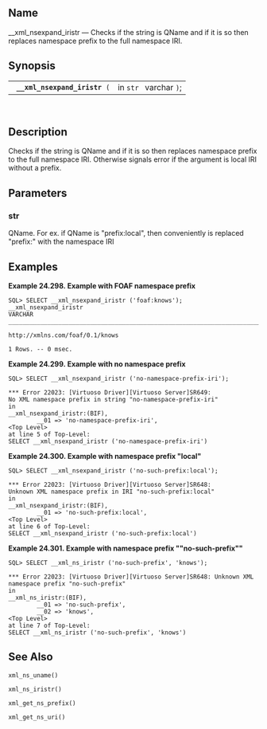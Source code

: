 <div id="fn___xml_nsexpand_iristr" class="refentry">

<div class="titlepage">

</div>

<div class="refnamediv">

## Name

\_\_xml_nsexpand_iristr — Checks if the string is QName and if it is so
then replaces namespace prefix to the full namespace IRI.

</div>

<div class="refsynopsisdiv">

## Synopsis

<div id="fsyn___xml_nsexpand_iristr" class="funcsynopsis">

|                                    |                        |
|------------------------------------|------------------------|
| ` `**`__xml_nsexpand_iristr`**` (` | in `str ` varchar `)`; |

<div class="funcprototype-spacer">

 

</div>

</div>

</div>

<div id="desc___xml_nsexpand_iristr" class="refsect1">

## Description

Checks if the string is QName and if it is so then replaces namespace
prefix to the full namespace IRI. Otherwise signals error if the
argument is local IRI without a prefix.

</div>

<div id="params___xml_nsexpand_iristr" class="refsect1">

## Parameters

<div id="id103408" class="refsect2">

### str

QName. For ex. if QName is "prefix:local", then conveniently is replaced
"prefix:" with the namespace IRI

</div>

</div>

<div id="examples__xml_nsexpand_iristr" class="refsect1">

## Examples

<div id="ex_xml_nsexpand_iristr_1" class="example">

**Example 24.298. Example with FOAF namespace prefix**

<div class="example-contents">

``` programlisting
SQL> SELECT __xml_nsexpand_iristr ('foaf:knows');
__xml_nsexpand_iristr
VARCHAR
_______________________________________________________________________________

http://xmlns.com/foaf/0.1/knows

1 Rows. -- 0 msec.
```

</div>

</div>

  

<div id="ex_xml_nsexpand_iristr_2" class="example">

**Example 24.299. Example with no namespace prefix**

<div class="example-contents">

``` programlisting
SQL> SELECT __xml_nsexpand_iristr ('no-namespace-prefix-iri');

*** Error 22023: [Virtuoso Driver][Virtuoso Server]SR649:
No XML namespace prefix in string "no-namespace-prefix-iri"
in
__xml_nsexpand_iristr:(BIF),
        __01 => 'no-namespace-prefix-iri',
<Top Level>
at line 5 of Top-Level:
SELECT __xml_nsexpand_iristr ('no-namespace-prefix-iri')
```

</div>

</div>

  

<div id="ex_xml_nsexpand_iristr_3" class="example">

**Example 24.300. Example with namespace prefix "local"**

<div class="example-contents">

``` programlisting
SQL> SELECT __xml_nsexpand_iristr ('no-such-prefix:local');

*** Error 22023: [Virtuoso Driver][Virtuoso Server]SR648:
Unknown XML namespace prefix in IRI "no-such-prefix:local"
in
__xml_nsexpand_iristr:(BIF),
        __01 => 'no-such-prefix:local',
<Top Level>
at line 6 of Top-Level:
SELECT __xml_nsexpand_iristr ('no-such-prefix:local')
```

</div>

</div>

  

<div id="ex_xml_nsexpand_iristr_4" class="example">

**Example 24.301. Example with namespace prefix ""no-such-prefix""**

<div class="example-contents">

``` programlisting
SQL> SELECT __xml_ns_iristr ('no-such-prefix', 'knows');

*** Error 22023: [Virtuoso Driver][Virtuoso Server]SR648: Unknown XML namespace prefix "no-such-prefix"
in
__xml_ns_iristr:(BIF),
        __01 => 'no-such-prefix',
        __02 => 'knows',
<Top Level>
at line 7 of Top-Level:
SELECT __xml_ns_iristr ('no-such-prefix', 'knows')
```

</div>

</div>

  

</div>

<div id="seealso__xml_nsexpand_iristr" class="refsect1">

## See Also

`xml_ns_uname() `

`xml_ns_iristr() `

`xml_get_ns_prefix() `

`xml_get_ns_uri() `

</div>

</div>
